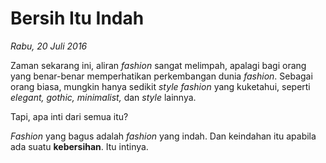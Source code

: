 # Bersih Itu Indah

_Rabu, 20 Juli 2016_

Zaman sekarang ini, aliran _fashion_ sangat melimpah, apalagi bagi orang yang benar-benar memperhatikan perkembangan dunia _fashion_. Sebagai orang biasa, mungkin hanya sedikit _style fashion_ yang kuketahui, seperti _elegant, gothic, minimalist,_ dan _style_ lainnya.

Tapi, apa inti dari semua itu?

_Fashion_ yang bagus adalah _fashion_ yang indah. Dan keindahan itu apabila ada suatu **kebersihan**. Itu intinya.